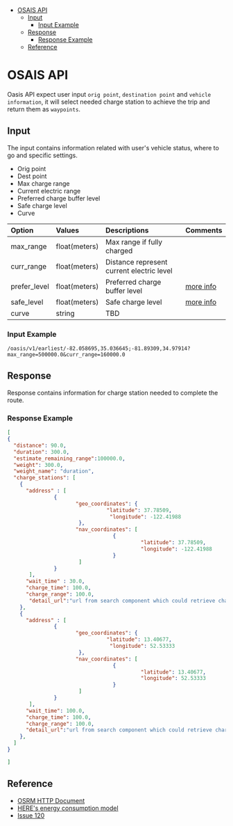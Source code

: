- [OSAIS API](#osais-api)
  - [Input](#input)
    - [Input Example](#input-example)
  - [Response](#response)
    - [Response Example](#response-example)
  - [Reference](#reference)

# OSAIS API

Oasis API expect user input `orig point`, `destination point` and `vehicle information`, it will select needed charge station to achieve the trip and return them as `waypoints`.


## Input 

The input contains information related with user's vehicle status, where to go and specific settings.

- Orig point
- Dest point
- Max charge range
- Current electric range
- Preferred charge buffer level
- Safe charge level
- Curve

|Option   |Values   | Descriptions   |Comments|
|:-|:-|:-|:-|
|max_range   |float(meters)   |Max range if fully charged   | |
|curr_range   |float(meters)   |Distance represent current electric level   | |
|prefer_level   |float(meters)   |Preferred charge buffer level   |[more info](https://github.com/Telenav/osrm-backend/issues/128#issuecomment-573171852)   |
|safe_level   |float(meters)   |Safe charge level   | [more info](https://github.com/Telenav/osrm-backend/issues/128#issuecomment-573171852)  |
|curve   |string   |TBD   |   |


### Input Example  

```url
/oasis/v1/earliest/-82.058695,35.036645;-81.89309,34.97914?max_range=500000.0&curr_range=160000.0
```

## Response 

Response contains information for charge station needed to complete the route.

### Response Example 

```JSON
[
{
  "distance": 90.0,
  "duration": 300.0,
  "estimate_remaining_range":100000.0,
  "weight": 300.0,
  "weight_name": "duration",
  "charge_stations": [
    {
      "address" : [
               {
                      "geo_coordinates": {
                                "latitude": 37.78509,  
                                 "longitude": -122.41988
                       },
                      "nav_coordinates": [
                                  {
                                           "latitude": 37.78509,
                                           "longitude": -122.41988
                                  }
                       ]
               }
       ],
      "wait_time" : 30.0,
      "charge_time": 100.0,
      "charge_range": 100.0,
       "detail_url":"url from search component which could retrieve charge station's information"
    },
    {
      "address" : [
               {
                      "geo_coordinates": {
                                "latitude": 13.40677,  
                                 "longitude": 52.53333
                       },
                      "nav_coordinates": [
                                  {
                                           "latitude": 13.40677,
                                           "longitude": 52.53333
                                  }
                       ]
               }
       ],
      "wait_time": 100.0,
      "charge_time": 100.0,
      "charge_range": 100.0,
      "detail_url":"url from search component which could retrieve charge station's information"
    },
  ]
}

]
```

## Reference 
- [OSRM HTTP Document](https://github.com/Telenav/osrm-backend/blob/master/docs/http.md)
- [HERE's energy consumption model](https://developer.here.com/documentation/routing/dev_guide/topics/resource-param-type-custom-consumption-details.html)
- [Issue 120](https://github.com/Telenav/osrm-backend/issues/128)
